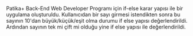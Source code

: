 
Patika+ Back-End Web Developer Programı için if-else karar yapısı ile bir uygulama oluşturuldu. 
Kullanıcıdan bir sayı girmesi istendikten sonra bu sayının 10'dan büyük/küçük/eşit olma durumu if else yapısı değerlendirildi. 
Ardından sayının tek mi çift mi olduğu yine if else yapısı ile değerlendirildi.
